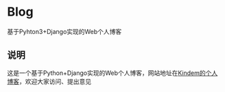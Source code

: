 # Blog
基于Pyhton3+Django实现的Web个人博客 
## 说明
这是一个基于Python+Django实现的Web个人博客，网站地址在[Kindem的个人博客](http://www.kindemh.cn/)，欢迎大家访问、提出意见

